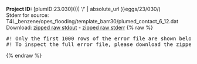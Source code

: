 **Project ID:** [plumID:23.030]({{ '/' | absolute_url }}eggs/23/030/)  
Stderr for source:  T4L_benzene/opes_flooding/template_barr30/plumed_contact_6_12.dat   
Download: [zipped raw stdout](plumed_contact_6_12.dat.plumed_master.stdout.txt.zip) - [zipped raw stderr](plumed_contact_6_12.dat.plumed_master.stderr.txt.zip) 
{% raw %}
<pre>
#! Only the first 1000 rows of the error file are shown below
#! To inspect the full error file, please download the zipped raw stderr file above
</pre>
{% endraw %}
